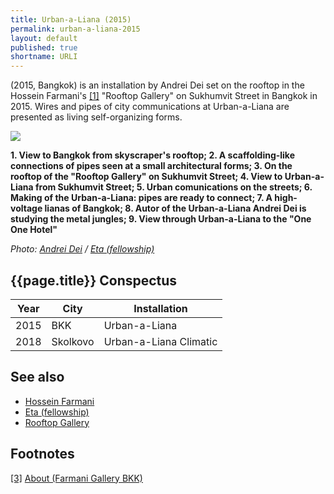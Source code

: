 ```yaml
---
title: Urban-a-Liana (2015)
permalink: urban-a-liana-2015
layout: default
published: true
shortname: URLI
---
```

(2015, Bangkok) is an installation by Andrei Dei set on the rooftop in the Hossein Farmani's <span id="a1">[\[1\]](#f1)</span> "Rooftop Gallery" on Sukhumvit Street in Bangkok in 2015. Wires and pipes of city communications at Urban-a-Liana are presented as living self-organizing forms.

![](/images/urban-a-liana-2015.jpg)

**1. View to Bangkok from skyscraper's rooftop; 2. A scaffolding-like connections of pipes seen at a small architectural forms; 3. On the rooftop of the "Rooftop Gallery" on Sukhumvit Street; 4. View to Urban-a-Liana from Sukhumvit Street; 5. Urban comunications on the streets; 6. Making of the Urban-a-Liana: pipes are ready to connect; 7. A high-voltage lianas of Bangkok; 8. Autor of the Urban-a-Liana Andrei Dei is studying the metal jungles; 9. View through Urban-a-Liana to the "One One Hotel"**

*Photo: [Andrei Dei](deinichenko-andrei) / [Eta (fellowship)](eta-fellowship)*

## {{page.title}} Conspectus

|Year|City|Installation|
|-|-|-|
|2015|BKK|Urban-a-Liana|
|2018|Skolkovo|Urban-a-Liana Climatic|

## See also

+ [Hossein Farmani](farmani-hossein)
+ [Eta (fellowship)](eta-fellowship)
+ [Rooftop Gallery](rooftop-gallery)


## Footnotes

[[3]](#a3) <span id="f3"></span> [About (Farmani Gallery BKK)](http://www.farmanigallery.com/about.html)

